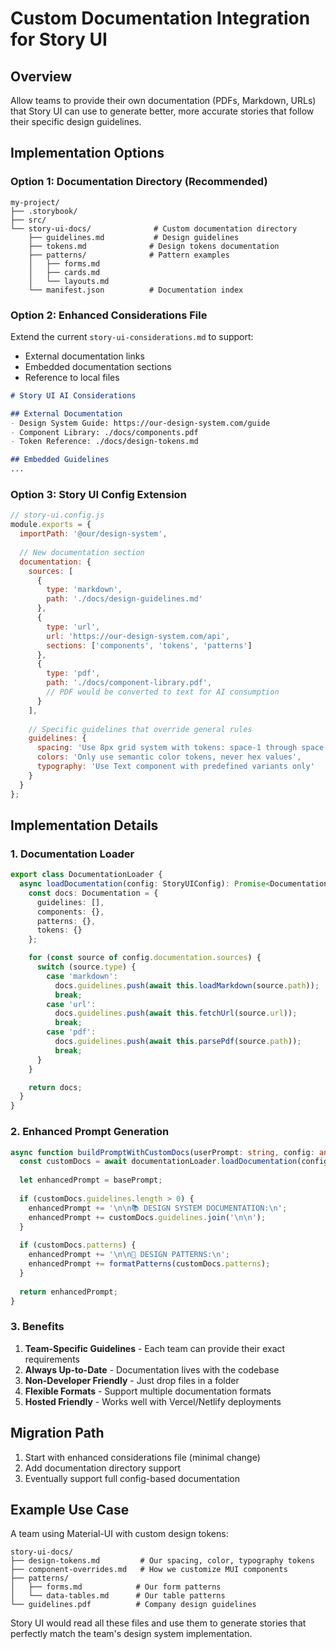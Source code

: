 # Custom Documentation Integration for Story UI

## Overview

Allow teams to provide their own documentation (PDFs, Markdown, URLs) that Story UI can use to generate better, more accurate stories that follow their specific design guidelines.

## Implementation Options

### Option 1: Documentation Directory (Recommended)

```
my-project/
├── .storybook/
├── src/
└── story-ui-docs/              # Custom documentation directory
    ├── guidelines.md           # Design guidelines
    ├── tokens.md              # Design tokens documentation
    ├── patterns/              # Pattern examples
    │   ├── forms.md
    │   ├── cards.md
    │   └── layouts.md
    └── manifest.json          # Documentation index

```

### Option 2: Enhanced Considerations File

Extend the current `story-ui-considerations.md` to support:
- External documentation links
- Embedded documentation sections
- Reference to local files

```markdown
# Story UI AI Considerations

## External Documentation
- Design System Guide: https://our-design-system.com/guide
- Component Library: ./docs/components.pdf
- Token Reference: ./docs/design-tokens.md

## Embedded Guidelines
...
```

### Option 3: Story UI Config Extension

```javascript
// story-ui.config.js
module.exports = {
  importPath: '@our/design-system',
  
  // New documentation section
  documentation: {
    sources: [
      {
        type: 'markdown',
        path: './docs/design-guidelines.md'
      },
      {
        type: 'url',
        url: 'https://our-design-system.com/api',
        sections: ['components', 'tokens', 'patterns']
      },
      {
        type: 'pdf',
        path: './docs/component-library.pdf',
        // PDF would be converted to text for AI consumption
      }
    ],
    
    // Specific guidelines that override general rules
    guidelines: {
      spacing: 'Use 8px grid system with tokens: space-1 through space-12',
      colors: 'Only use semantic color tokens, never hex values',
      typography: 'Use Text component with predefined variants only'
    }
  }
};
```

## Implementation Details

### 1. Documentation Loader

```typescript
export class DocumentationLoader {
  async loadDocumentation(config: StoryUIConfig): Promise<Documentation> {
    const docs: Documentation = {
      guidelines: [],
      components: {},
      patterns: {},
      tokens: {}
    };

    for (const source of config.documentation.sources) {
      switch (source.type) {
        case 'markdown':
          docs.guidelines.push(await this.loadMarkdown(source.path));
          break;
        case 'url':
          docs.guidelines.push(await this.fetchUrl(source.url));
          break;
        case 'pdf':
          docs.guidelines.push(await this.parsePdf(source.path));
          break;
      }
    }

    return docs;
  }
}
```

### 2. Enhanced Prompt Generation

```typescript
async function buildPromptWithCustomDocs(userPrompt: string, config: any) {
  const customDocs = await documentationLoader.loadDocumentation(config);
  
  let enhancedPrompt = basePrompt;
  
  if (customDocs.guidelines.length > 0) {
    enhancedPrompt += '\n\n📚 DESIGN SYSTEM DOCUMENTATION:\n';
    enhancedPrompt += customDocs.guidelines.join('\n\n');
  }
  
  if (customDocs.patterns) {
    enhancedPrompt += '\n\n🎨 DESIGN PATTERNS:\n';
    enhancedPrompt += formatPatterns(customDocs.patterns);
  }
  
  return enhancedPrompt;
}
```

### 3. Benefits

1. **Team-Specific Guidelines** - Each team can provide their exact requirements
2. **Always Up-to-Date** - Documentation lives with the codebase
3. **Non-Developer Friendly** - Just drop files in a folder
4. **Flexible Formats** - Support multiple documentation formats
5. **Hosted Friendly** - Works well with Vercel/Netlify deployments

## Migration Path

1. Start with enhanced considerations file (minimal change)
2. Add documentation directory support
3. Eventually support full config-based documentation

## Example Use Case

A team using Material-UI with custom design tokens:

```
story-ui-docs/
├── design-tokens.md         # Our spacing, color, typography tokens
├── component-overrides.md   # How we customize MUI components  
├── patterns/
│   ├── forms.md            # Our form patterns
│   └── data-tables.md      # Our table patterns
└── guidelines.pdf          # Company design guidelines
```

Story UI would read all these files and use them to generate stories that perfectly match the team's design system implementation.
